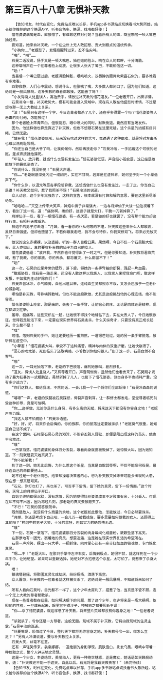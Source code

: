 # 第三百八十八章 无惧补天教
        【告知书友，时代在变化，免费站点难以长存，手机app多书源站点切换看书大势所趋，站长给你推荐的这个换源APP，听书音色多、换源、找书都好使！】
       惜花婆婆满嘴是血，直接懵了，有谁敢这样对付她？当着所有人的面，噼里啪啦一顿大嘴巴抽过来。
       要知道，她来自补天教，一个在尘世上无人敢招惹、庞大到极点的道统传承。
       “小狗你……”老妪怒了，发懵后醒转过来，忍不住尖叫。
       “啪”、“啪”……
       石昊二话没说，扬手又是一顿大嘴巴，抽在她的脸上，响在众人的耳畔，十分清脆。
       这种噼啪声在一个在尊者脸上绽放，让很多人张大了嘴巴，不敢相信这一切。
       “啪！”
       当最后一个嘴巴扇过后，老妪满脸肿胀，眼睛喷火，双唇肿的跟两块紫晶石似的，要多难看有多难看。
       四野寂静，人们心中震动，想说什么，但张嘴了嘴，大多数人都闭口了。因为他们知道，这绝对是一股风暴啊，连补天教的尊者都敢揍，这能善了吗？！
       “小友得饶人处且饶人，高抬贵手，请放过补天教的惜花道友。”一位老者开口，出面求情。
       石昊冷冷一瞥，补天教势大，极有可能会进入荒域中，现在有人敢在他盛怒时求情，不过是想与那一无上大教扯上关系。
       “滚！”石昊只有这样一个字，今日连尊者都杀了几个，还在乎多得罪一个吗？惜花婆婆等人恶毒的对付他，怎能放过！
       那个老者脸上阵青阵白，但很能忍，眼中喷火的同时，默默倒退，竟然没有当场发作。
       因为，他这样做也算是靠近了补天教，但也不想跟石昊在这里死磕，这个杀星的凶威有目共睹，已然无敌。
       “放开我！”惜花婆婆低吼，从来没有吃过这样的大亏，竟遭遇了这种磨难，就是将对方击杀也难以洗刷耻辱啊。
       “你还当自己是大爷了吗，让我伺候你，然后再放走你？”石昊冷嗤，一手掐着这个可恨的老妪，差点直接就给攥死。
       “年轻人，放开我，就当什么也没有发生过。”惜花婆婆低语，声音细小若蚊语，这已经是她能放下的最低姿态了。
       “你说什么，我没听见！”石昊大声道。
       “你……”老妪眼底深处闪过一缕凶光，实在不甘啊，若非是在虚神界，她何至于对一个小辈低声下气。
       “你什么你，以诅咒等恶毒手段暗算我，还想当做什么也没有发生过，一走了之，你当自己是谁？补天教又如何，惹了我照杀不误！”石昊冷淡的说道。
       众人动容，这个少年太强势了，这样的宣告，根本就没有打算和解的意思，要在这里斩尽杀绝啊。
       “哈哈哈……”天空上传来大笑声，神焰中男子非常强大，一边与月婵仙子大战一边注视着下方，看到了这一切，道：“痛快啊，揍的好，这婆子就是欠打，干脆一刀斩掉算了。”
       月婵仙子一叹，看了一眼惜花婆婆，有一点厌恶，若是做的好也就罢了，没有那个能力却这样行事，有损补天教威名。
       神焰中的男子打击道：“月婵，看一看你的仆从何等的不堪，补天教这些年什么人都敢收，虽然日渐强盛，但却也堕落了。不若你跟我走吧，我不会亏待你，你我双修双飞，将来必无敌天下。”
       他说的这么赤裸裸，以及直接，听的一群人目瞪口呆，果然啊，今日不仅一个石昊胆大包天，此人亦如此，真的要收补天教的仙子为自己的女人。
       惜花婆婆低语：“放开我，不然你也许觉得出了一时之气，但是你要知道，补天教将君临荒域，惹了我教，你的家族，你的传承，都将覆灭，什么都留不下！”
       “啪”
       这一次，石昊的巴掌非常的猛烈，落下后，将她的一条手臂拍的断裂，溅起一片血雾。
       “敢威胁我，我石昊一路走来，还没有人敢这样以我族人、以我家人来捏我命门呢，敢这样发狠，不如我先主动铲除你们！”
       石昊声音冰冷，杀气腾腾，自他出道以来，连纯血生灵都照杀不误，又怎会屈服于一位老仆的威胁呢。
       哪怕是补天教，号称横跨数域，但也不能这般欺他，尤其是这般挑战他的心理底线，绝不能容忍。
       惜花婆婆脸上痉挛，那是痛的，失去了一条手臂，让他钻心的疼，无论是肉体还是精神，现在都如剑在斩。
       羞辱、剧痛等，这些交织在一起，让她恨不得找个地缝钻下去，实在太丢人了，今日她恨欲狂，觉得若是能活下来，一定要在现实世界将石昊击杀，什么天纵奇才，只要没有真正成长起来，什么都不是！
       “噗”
       可惜，落到石昊的手中，她注定要经历一番煎熬，一道银芒划过，她的另一条手臂脱落，被斩碎在虚空中。
       “小孽畜！”惜花婆婆大叫，承受不了这种痛苦，精神与肉体的双重折磨，让她快崩溃了。
       “恶心的老太婆，死到临头了还敢嘴贱，小爷教训你如何做人。”到了这一步，石昊自然不会客气。
       “啪”
       这一次，一耳光抽落下来，老妪的下巴脱落，痛的她惨叫，剧烈挣扎。
       “道友，得饶人处且饶人。”又有尊者开口，声音阴恻恻，显然他们也看出来了，石昊刚才发动了最为狂暴的一式鲲鹏法，虽然斩掉了几人，也擒下了惜花婆婆，但自身多半也损耗严重，没有多少战力了。
       “你们这群人，都给我滚，不然的话，一会儿我一个一个将你们全部斩掉！”石昊冷森森的说道。
       “喀嚓”一声，老妪的双腿被石昊踩断，骨裂声音刺耳，让一群修士都发毛，堂堂尊者临死前受这种折辱，真是可怕啊。
       “你……这样做，无论你是什么身份，有多么高的天赋，将来这天下都没有你容身之地！”老妪声嘶力竭。
       “我这人最不怕威胁！”石昊冷语道。
       “好，好，好，将来你会后悔的，你的族群，你的部落注定要被抹杀！”老妪戾气很重，她知道自己活不成了。
       在这个世间，石村是石昊心灵的港湾，不能容忍别人冒犯，即便是刚出现这样的苗头，他也不会放过。
       “噗”
       一巴掌拍落，惜花婆婆的身体四分五裂，眼看肉身就要被毁掉了，她惊悚大叫，因为她知道，下一刻就是要灭她真灵了。
       “你不能杀我！”
       到了这一刻，她无比后悔，为什么惹这个杀星，当真是自取其辱啊，不仅不能奈何石昊，最终连自己的命都要搭上。
       她不过是一个老仆而已，结果却操着决策者的心，想为补天教灭掉未来可能会出现的大患，现在想一想真是可笑。
       “石兄，你打也打了，杀也杀了，可否手下留情，留下她的真灵，留下一份情面。”这个时候，天穹上的月婵仙子开口。
       自始至终她都很沉默，没有求情，因为她觉得惜花婆婆成事不足败事有余，十分丢人。可现在却不得不出言，因为再过片刻，那老妪的真灵要被磨灭了。
       “不行！”石昊的回答很简单。
       既然是敌人，就没有什么商量的余地，这个老妪如此恨他，怎能放过，今日必然要诛杀。
       “月婵，你还是考虑下自己吧，一会儿万一被我擒住，要多思量如何做我的女人，还顾得上其他吗？”神焰中的男子大笑，十分的嚣狂，但其实力的确恐怖无边。
       “噗”
       下一刻，石昊一掌落下，惜花婆婆那四分五裂的肉身瞬间化成齑粉，簌簌坠落下高天。
       在那原地有一团光，裹着她的真灵，想要逃遁，这是她在现实世界复活的希望所在。
       石昊一声冷笑，探出一只大手，一把抓住，同时掌心还有一座赤红如血的镇魂她，专门炼化真灵。
       “啊……不！”老妪大叫，在那只手掌中左冲右突，后悔到极点，她很不甘，就这样死在一个少年手中，让她绝望。如果可以重新选择，她绝对不会招惹这个杀星，太可怕了，竟惹来了杀身大祸。
       噗！
       镇魂塔轻摇，将那团真灵化成劫灰，纷纷扬扬，洒落下高空。
       众人震惊，补天教的一位尊者就这样被灭杀了，这绝对是一股风暴啊，不知道将来如何了结。
       所有人看向石昊时，目光都不一样了，这个少年太犀利了，招惹了他，当真是不管不顾，连一个无上大教的尊者都敢杀。
       现在一些尊者都在掂量，如何解决眼下的问题，惹了这个少年，也许将来是一场大祸啊，依照他的性格，一旦成长起来，眼里容不得沙子，神触怒之都要照斩不误！
       “你……杀了惜花婆婆，就这样惹了补天教，将来整片荒域都没有你容身之地！”一位老者说道。
       “杀就杀了，亏你还是一方尊者，这般无胆。荒域不属于补天教，它将由我荒域的生灵主掌。”石昊平淡的说道。
       “休要嘴硬，恐怕过了今日，整片天下都将无你容身之地，补天教号令一出，你怎么立足？！”另有人冷漠说道，要与补天教拉上关系。
       石昊大笑，丝毫不在意。
       还有一声轻笑传来，袅袅娜娜，一道绝丽的身影浮现，肌肤雪白，秀发乌黑，眼睛中带着一种狡黠之光，整个人钟天地之灵慧。
       这是一个少女，丰姿绝世，美丽动人，更有一种绝世魅惑，正是魔女，她话语如天籁般动听，道：“补天教还不能一手遮天，自此以后，石兄将是我截天教贵客！”（未完待续）
       【告知书友，时代在变化，免费站点难以长存，手机app多书源站点切换看书大势所趋，站长给你推荐的这个换源APP，听书音色多、换源、找书都好使！】